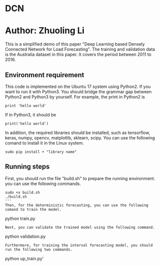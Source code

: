 # DCN 
# Author: Zhuoling Li
This is a simplified demo of this paper "Deep Learning based Densely Connected  Network for Load Forecasting". The training and validation data is the Australia dataset in this paper. It covers the period between 2011 to 2016.

## Environment requirement
This code is implemented on the Ubuntu 17 system using Python2. If you want to run it with Python3. You should bridge the grammar gap between Python2 and Python3 by yourself. For example, the print in Python2 is
```
print 'hello world'
```
If in Python3, it should be
```
print('hello world')
```
In addition, the required libraries should be installed, such as tensorflow, keras, numpy, opencv, matplotlib, sklearn, scipy. You can use the following comand to install it in the Linux system.
```
sudo pip install + "library name"
```
## Running steps
First, you should run the file "build.sh" to prepare the running environment. you can use the following commands.
```
sudo +x build.sh
./build.sh
'''
Then, for the deterministic forecasting, you can use the following comand to train the model.
```
python train.py
```
Next, you can validate the trained model using the following command.
```
python validation.py
```
Furthermore, for training the interval forecasting model, you should run the following two commands.
```
python up_train.py'
```
